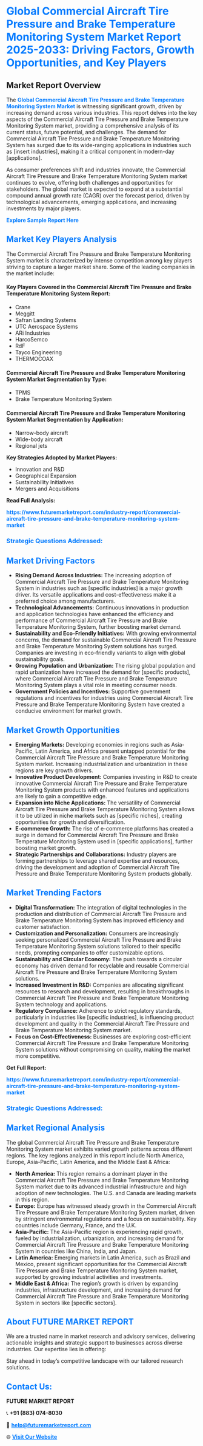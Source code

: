 <h1 style="color: #007BFF;">Global Commercial Aircraft Tire Pressure and Brake Temperature Monitoring System Market Report 2025-2033: Driving Factors, Growth Opportunities, and Key Players</h1>

<section id="overview">
<h2>Market Report Overview</h2>
<p>The <a href="https://www.futuremarketreport.com/industry-report/commercial-aircraft-tire-pressure-and-brake-temperature-monitoring-system-market" style="color: #007BFF; text-decoration: none;"><strong>Global Commercial Aircraft Tire Pressure and Brake Temperature Monitoring System Market</strong></a> is witnessing significant growth, driven by increasing demand across various industries. This report delves into the key aspects of the Commercial Aircraft Tire Pressure and Brake Temperature Monitoring System market, providing a comprehensive analysis of its current status, future potential, and challenges. The demand for Commercial Aircraft Tire Pressure and Brake Temperature Monitoring System has surged due to its wide-ranging applications in industries such as [insert industries], making it a critical component in modern-day [applications].</p>
<p>As consumer preferences shift and industries innovate, the Commercial Aircraft Tire Pressure and Brake Temperature Monitoring System market continues to evolve, offering both challenges and opportunities for stakeholders. The global market is expected to expand at a substantial compound annual growth rate (CAGR) over the forecast period, driven by technological advancements, emerging applications, and increasing investments by major players.</p>
</section>

<section id="overview">
<p><a href="https://www.futuremarketreport.com/request-sample/reportId=102743" style="color: #007BFF; text-decoration: none;"><strong>Explore Sample Report Here</strong></a></p>
</section>

<section id="key-players">
<h2 style="color: #007BFF;">Market Key Players Analysis</h2>
<p>The Commercial Aircraft Tire Pressure and Brake Temperature Monitoring System market is characterized by intense competition among key players striving to capture a larger market share. Some of the leading companies in the market include:</p>
<h4>Key Players Covered in the Commercial Aircraft Tire Pressure and Brake Temperature Monitoring System Report:</h4>
<ul><li>Crane</li><li>Meggitt</li><li>Safran Landing Systems</li><li>UTC Aerospace Systems</li><li>ARi Industries</li><li>HarcoSemco</li><li>RdF</li><li>Tayco Engineering</li><li>THERMOCOAX</li></ul>
<h4>Commercial Aircraft Tire Pressure and Brake Temperature Monitoring System Market Segmentation by Type:</h4>
<ul><li>TPMS</li><li>Brake Temperature Monitoring System</li></ul>

<h4>Commercial Aircraft Tire Pressure and Brake Temperature Monitoring System Market Segmentation by Application:</h4>
<ul><li>Narrow-body aircraft</li><li>Wide-body aircraft</li><li>Regional jets</li></ul>
<p><strong>Key Strategies Adopted by Market Players:</strong></p>
<ul>
<li>Innovation and R&D</li>
<li>Geographical Expansion</li>
<li>Sustainability Initiatives</li>
<li>Mergers and Acquisitions</li>
</ul>
</section>

<section>
<p><strong>Read Full Analysis: </strong></p><a href="https://www.futuremarketreport.com/industry-report/commercial-aircraft-tire-pressure-and-brake-temperature-monitoring-system-market" style="color: #007BFF; text-decoration: none;"><strong>https://www.futuremarketreport.com/industry-report/commercial-aircraft-tire-pressure-and-brake-temperature-monitoring-system-market</strong></a>
<h3 style="color: #007BFF;">Strategic Questions Addressed:</h3>
</section>

<section id="driving-factors">
<h2 style="color: #007BFF;">Market Driving Factors</h2>
<ul>
<li><strong>Rising Demand Across Industries:</strong> The increasing adoption of Commercial Aircraft Tire Pressure and Brake Temperature Monitoring System in industries such as [specific industries] is a major growth driver. Its versatile applications and cost-effectiveness make it a preferred choice among manufacturers.</li>
<li><strong>Technological Advancements:</strong> Continuous innovations in production and application technologies have enhanced the efficiency and performance of Commercial Aircraft Tire Pressure and Brake Temperature Monitoring System, further boosting market demand.</li>
<li><strong>Sustainability and Eco-Friendly Initiatives:</strong> With growing environmental concerns, the demand for sustainable Commercial Aircraft Tire Pressure and Brake Temperature Monitoring System solutions has surged. Companies are investing in eco-friendly variants to align with global sustainability goals.</li>
<li><strong>Growing Population and Urbanization:</strong> The rising global population and rapid urbanization have increased the demand for [specific products], where Commercial Aircraft Tire Pressure and Brake Temperature Monitoring System plays a vital role in meeting consumer needs.</li>
<li><strong>Government Policies and Incentives:</strong> Supportive government regulations and incentives for industries using Commercial Aircraft Tire Pressure and Brake Temperature Monitoring System have created a conducive environment for market growth.</li>
</ul>
</section>

<section id="growth-opportunities">
<h2 style="color: #007BFF;">Market Growth Opportunities</h2>
<ul>
<li><strong>Emerging Markets:</strong> Developing economies in regions such as Asia-Pacific, Latin America, and Africa present untapped potential for the Commercial Aircraft Tire Pressure and Brake Temperature Monitoring System market. Increasing industrialization and urbanization in these regions are key growth drivers.</li>
<li><strong>Innovative Product Development:</strong> Companies investing in R&D to create innovative Commercial Aircraft Tire Pressure and Brake Temperature Monitoring System products with enhanced features and applications are likely to gain a competitive edge.</li>
<li><strong>Expansion into Niche Applications:</strong> The versatility of Commercial Aircraft Tire Pressure and Brake Temperature Monitoring System allows it to be utilized in niche markets such as [specific niches], creating opportunities for growth and diversification.</li>
<li><strong>E-commerce Growth:</strong> The rise of e-commerce platforms has created a surge in demand for Commercial Aircraft Tire Pressure and Brake Temperature Monitoring System used in [specific applications], further boosting market growth.</li>
<li><strong>Strategic Partnerships and Collaborations:</strong> Industry players are forming partnerships to leverage shared expertise and resources, driving the development and adoption of Commercial Aircraft Tire Pressure and Brake Temperature Monitoring System products globally.</li>
</ul>
</section>

<section id="trending-factors">
<h2 style="color: #007BFF;">Market Trending Factors</h2>
<ul>
<li><strong>Digital Transformation:</strong> The integration of digital technologies in the production and distribution of Commercial Aircraft Tire Pressure and Brake Temperature Monitoring System has improved efficiency and customer satisfaction.</li>
<li><strong>Customization and Personalization:</strong> Consumers are increasingly seeking personalized Commercial Aircraft Tire Pressure and Brake Temperature Monitoring System solutions tailored to their specific needs, prompting companies to offer customizable options.</li>
<li><strong>Sustainability and Circular Economy:</strong> The push towards a circular economy has driven demand for recyclable and reusable Commercial Aircraft Tire Pressure and Brake Temperature Monitoring System solutions.</li>
<li><strong>Increased Investment in R&D:</strong> Companies are allocating significant resources to research and development, resulting in breakthroughs in Commercial Aircraft Tire Pressure and Brake Temperature Monitoring System technology and applications.</li>
<li><strong>Regulatory Compliance:</strong> Adherence to strict regulatory standards, particularly in industries like [specific industries], is influencing product development and quality in the Commercial Aircraft Tire Pressure and Brake Temperature Monitoring System market.</li>
<li><strong>Focus on Cost-Effectiveness:</strong> Businesses are exploring cost-efficient Commercial Aircraft Tire Pressure and Brake Temperature Monitoring System solutions without compromising on quality, making the market more competitive.</li>
</ul>
</section>

<section>
<p><strong>Get Full Report: </strong></p><a href="https://www.futuremarketreport.com/industry-report/commercial-aircraft-tire-pressure-and-brake-temperature-monitoring-system-market" style="color: #007BFF; text-decoration: none;"><strong>https://www.futuremarketreport.com/industry-report/commercial-aircraft-tire-pressure-and-brake-temperature-monitoring-system-market</strong></a>
<h3 style="color: #007BFF;">Strategic Questions Addressed:</h3>
</section>


<section id="regional-analysis">
<h2 style="color: #007BFF;">Market Regional Analysis</h2>
<p>The global Commercial Aircraft Tire Pressure and Brake Temperature Monitoring System market exhibits varied growth patterns across different regions. The key regions analyzed in this report include North America, Europe, Asia-Pacific, Latin America, and the Middle East & Africa:</p>
<ul>
<li><strong>North America:</strong> This region remains a dominant player in the Commercial Aircraft Tire Pressure and Brake Temperature Monitoring System market due to its advanced industrial infrastructure and high adoption of new technologies. The U.S. and Canada are leading markets in this region.</li>
<li><strong>Europe:</strong> Europe has witnessed steady growth in the Commercial Aircraft Tire Pressure and Brake Temperature Monitoring System market, driven by stringent environmental regulations and a focus on sustainability. Key countries include Germany, France, and the U.K.</li>
<li><strong>Asia-Pacific:</strong> The Asia-Pacific region is experiencing rapid growth, fueled by industrialization, urbanization, and increasing demand for Commercial Aircraft Tire Pressure and Brake Temperature Monitoring System in countries like China, India, and Japan.</li>
<li><strong>Latin America:</strong> Emerging markets in Latin America, such as Brazil and Mexico, present significant opportunities for the Commercial Aircraft Tire Pressure and Brake Temperature Monitoring System market, supported by growing industrial activities and investments.</li>
<li><strong>Middle East & Africa:</strong> The region’s growth is driven by expanding industries, infrastructure development, and increasing demand for Commercial Aircraft Tire Pressure and Brake Temperature Monitoring System in sectors like [specific sectors].</li>
</ul>
</section>

<footer>
<h2 style="color: #007BFF;">About FUTURE MARKET REPORT</h2>
<p>We are a trusted name in market research and advisory services, delivering actionable insights and strategic support to businesses across diverse industries. Our expertise lies in offering:</p>

<p>Stay ahead in today’s competitive landscape with our tailored research solutions.</p>

<h2 style="color: #007BFF;">Contact Us:</h2>
<p><strong>FUTURE MARKET REPORT</strong></p>
<p>📞 <strong>+91 (883) 074-8030</strong></p>
<p>📧 <strong><a href="mailto:help@futuremarketreport.com" style="color: #007BFF;">help@futuremarketreport.com</a></strong></p>
<p>🌐 <strong><a href="https://www.futuremarketreport.com/" style="color: #007BFF;">Visit Our Website</a></strong></p>
</footer>